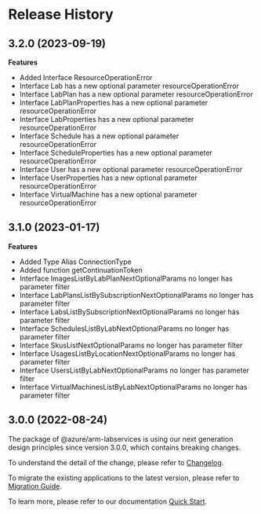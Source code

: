 # Release History
    
## 3.2.0 (2023-09-19)
    
**Features**

  - Added Interface ResourceOperationError
  - Interface Lab has a new optional parameter resourceOperationError
  - Interface LabPlan has a new optional parameter resourceOperationError
  - Interface LabPlanProperties has a new optional parameter resourceOperationError
  - Interface LabProperties has a new optional parameter resourceOperationError
  - Interface Schedule has a new optional parameter resourceOperationError
  - Interface ScheduleProperties has a new optional parameter resourceOperationError
  - Interface User has a new optional parameter resourceOperationError
  - Interface UserProperties has a new optional parameter resourceOperationError
  - Interface VirtualMachine has a new optional parameter resourceOperationError
    
    
## 3.1.0 (2023-01-17)
    
**Features**

  - Added Type Alias ConnectionType
  - Added function getContinuationToken
  - Interface ImagesListByLabPlanNextOptionalParams no longer has parameter filter
  - Interface LabPlansListBySubscriptionNextOptionalParams no longer has parameter filter
  - Interface LabsListBySubscriptionNextOptionalParams no longer has parameter filter
  - Interface SchedulesListByLabNextOptionalParams no longer has parameter filter
  - Interface SkusListNextOptionalParams no longer has parameter filter
  - Interface UsagesListByLocationNextOptionalParams no longer has parameter filter
  - Interface UsersListByLabNextOptionalParams no longer has parameter filter
  - Interface VirtualMachinesListByLabNextOptionalParams no longer has parameter filter
    
    
## 3.0.0 (2022-08-24)

The package of @azure/arm-labservices is using our next generation design principles since version 3.0.0, which contains breaking changes.

To understand the detail of the change, please refer to [Changelog](https://aka.ms/js-track2-changelog).

To migrate the existing applications to the latest version, please refer to [Migration Guide](https://aka.ms/js-track2-migration-guide).

To learn more, please refer to our documentation [Quick Start](https://aka.ms/js-track2-quickstart).
